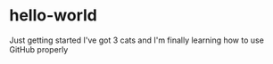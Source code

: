 # hello-world
Just getting started
I've got 3 cats and I'm finally learning how to use GitHub properly
